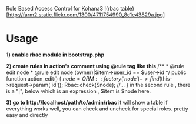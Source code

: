 Role Based Access Control for Kohana3
!(rbac table)[http://farm2.static.flickr.com/1300/4711754990_8c1e43829a.jpg]

Usage
=======
**1) enable rbac module in bootstrap.php**

**2) create rules in action's comment using @rule tag like this**
	/**
	 * @rule edit node
	 * @rule edit node (owner)|$item->user_id == $user->id
	 */
	public function action_edit()
	{
		$node = ORM::factory('node')->find($this->request->param('id'));
		Rbac::check($node);
		//...
	}
in the second rule , there is a "|", below which is an expression , $item is $node here.

**3) go to http://localhost/path/to/admin/rbac**
it will show a table if everything works well, you can check and uncheck for special roles. pretty easy and directly
